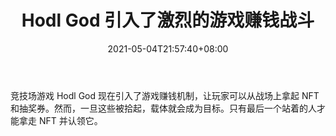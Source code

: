 ﻿---
title: "Hodl God 引入了激烈的游戏赚钱战斗"
date: 2021-05-04T21:57:40+08:00
lastmod: 2021-05-04T16:45:40+08:00
draft: false
authors: ["Agatha"]
description: "竞技场游戏 Hodl God 现在引入了游戏赚钱机制，让玩家可以从战场上拿起 NFT 和抽奖券。然而，一旦这些被拾起，载体就会成为目标。只有最后一个站着的人才能拿走 NFT 并认领它。"
featuredImage: "hodl-god-introduced-fierce-play-to-earn-battles.png"
tags: ["Virtual World","虚拟世界","Play to Earn"]
categories: ["news"]
news: ["虚拟世界"]
weight: 
lightgallery: true
pinned: false
recommend: false
recommend1: false
---

竞技场游戏 Hodl God 现在引入了游戏赚钱机制，让玩家可以从战场上拿起 NFT 和抽奖券。然而，一旦这些被拾起，载体就会成为目标。只有最后一个站着的人才能拿走 NFT 并认领它。

<!--more-->

